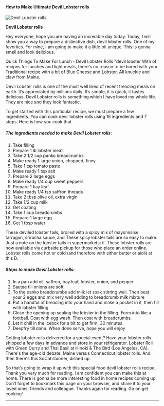             

#### How to Make Ultimate Devil Lobster rolls

![Devil Lobster rolls](https://img-global.cpcdn.com/recipes/6214699522719744/751x532cq70/devil-lobster-rolls-recipe-main-photo.jpg)

**Devil Lobster rolls**

Hey everyone, hope you are having an incredible day today. Today, I will show you a way to prepare a distinctive dish, devil lobster rolls. One of my favorites. For mine, I am going to make it a little bit unique. This is gonna smell and look delicious.

Quick Things To Make For Lunch - Devil Lobster Rolls "devil lobster With of recipes for lunches and light meals, there's no reason to be bored with your. Traditional recipe with a bit of Blue Cheese and Lobster. All knuckle and claw from Maine.

Devil Lobster rolls is one of the most well liked of recent trending meals on earth. It’s appreciated by millions daily. It’s simple, it is quick, it tastes delicious. Devil Lobster rolls is something which I have loved my whole life. They are nice and they look fantastic.

To get started with this particular recipe, we must prepare a few ingredients. You can cook devil lobster rolls using 16 ingredients and 7 steps. Here is how you cook that.

##### The ingredients needed to make Devil Lobster rolls:

1.  Take filling
2.  Prepare 1 lb lobster meat
3.  Take 2 1/2 cup panko breadcrumbs
4.  Make ready 1 large onion, chopped, finey
5.  Take 1 tsp tomato paste
6.  Make ready 1 tsp salt
7.  Prepare 2 large eggs
8.  Make ready 1/4 cup sweet peppers
9.  Prepare 1 bay leaf
10.  Make ready 1/4 tsp saffron threads
11.  Take 2 tbsp olive oil, extra virgin
12.  Take 1/2 cup milk
13.  Get coating
14.  Take 1 cup breadcrumbs
15.  Prepare 1 large egg
16.  Get 1 tbsp water

These deviled lobster tails, broiled with a spicy mix of mayonnaise, tarragon, sriracha sauce, and These spicy lobster tails are so easy to make. Just a note on the lobster tails in supermarkets: if. These lobster rolls are now available via curbside pickup for those who place an order online. Lobster rolls come hot or cold (and therefore with either butter or aioli) at this D.

##### Steps to make Devil Lobster rolls:

1.  In a pan add oil, saffron, bay leaf, lobster, onion, and pepper
2.  Sautee till onions are soft
3.  To the panko breadcrumbs add milk let soak stirring well. Then beat your 2 eggs and mix very well adding to breadcrumb milk mixture
4.  Put a handful of breading into your hand and make a pocket in it, then fill with lobster filling.
5.  Close the opening up sealing the lobster in the filling. Form into like a football. Coat with egg wash. Then coat with breadcrumbs.
6.  Let it chill in the icebox for a bit to get firm, 30 minutes.
7.  Deepfry till done. When done serve, hope you will enjoy

Getting lobster rolls delivered for a special event? Have your lobster rolls shipped a few days in advance and store in your refrigerator. Lobster Roll with Green Curry and Thai Basil at Hinoki & The Bird (Los Angeles, CA). There's the age-old debate: Maine versus Connecticut lobster rolls. And then there's this SoCal stunner, dished up.

So that’s going to wrap it up with this special food devil lobster rolls recipe. Thank you very much for reading. I am confident you can make this at home. There is gonna be more interesting food in home recipes coming up. Don’t forget to bookmark this page on your browser, and share it to your loved ones, friends and colleague. Thanks again for reading. Go on get cooking!

* * *